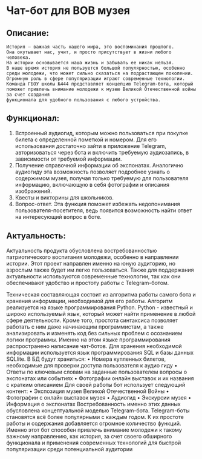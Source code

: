 # Чат-бот для ВОВ музея

## Описание:

    История – важная часть нашего мира, это воспоминания прошлого.
    Она окутывает нас, учит, и просто присутствует в жизни любого человека.
    На истории основывается наша жизнь и забывать ее никак нельзя.
    В наше время история не пользуется большой популярностью, особенно среди молодежи, что может сильно сказаться на подрастающем поколении. 
    Огромную роль в сфере популяризации играют современные технологии.
    Команда ГБОУ школы №444 представляет концепцию Telegram-бота, который поможет привлечь внимание молодежи к музею Великой Отечественной войны за счет создания
    функционала для удобного пользования с любого устройства.
  
## Функционал:

  1) Встроенный аудиогид, которым можно пользоваться при покупке билета с определенной пометкой и номером. Для его использования достаточно зайти в приложение Telegram, авторизоваться через бота и включить требуемую аудиозапись, в зависимости от требуемой информации.
  2) Получение справочной информации об экспонатах. Аналогично аудиогиду эта возможность позволяет подробнее узнать о содержимом музея, получая только требуемую для пользователя информацию, включающую в себя фотографии и описания изображений. 
  3) Квесты и викторины для школьников.
  4) Вопрос-ответ. Эта функция поможет избежать недопонимания пользователя-посетителя, ведь появится возможность найти ответ на интересующий вопрос в боте.

## Актуальность:

  Актуальность продукта обусловлена востребованностью патриотического воспитания молодежи, особенно в направлении истории.
  Этот проект направлен именно на юную аудиторию, но взрослым также будет им легко пользоваться.
  Также для поддержания актуальности используются современные технологии, так как они обеспечивают удобство и простоту работы с Telegram-ботом.
  
Техническая составляющая состоит из алгоритма работы самого бота и хранения информации, необходимой для его работы. Алгоритм реализуется на языке программирования Python. Python - известный и широко используемый язык, который может найти применение в любой сфере деятельности. Кроме того, простота синтаксиса позволяет работать с ним даже начинающим программистам, а также анализировать и изменять код без сильных проблем с осознанием логики программы. Именно на этом языке программирования распространено написание чат-ботов. Для хранения необходимой информации используется язык программирования SQL и базы данных SQLlite. В БД будут храниться:
•	Номера купленных билетов, необходимые для проверки доступа пользователя к аудио гиду 
•	Ответы по ключевым словам на заданные пользователем вопросы о экспонатах или событиях
•	Фотографии онлайн выставок и их названия с кратким описанием
Для своей работы бот использует следующий контент:
•	Экспозиция музея Великой Отечественной Войны
•	Фотографии с онлайн выставок музея
•	Аудиогид
•	Экскурсии музея
•	Информация о экспонатах
Востребованность именно этих данных обусловлена концептуальной моделью Telegram-бота.
Telegram-боты становятся всё более популярными с каждым годом. К их простоте работы и содержания добавляется огромное количество функций. Именно этот бот способен привлечь внимание молодежи к такому важному направлению, как история, за счет своего обширного функционала и применения современных технологий для быстрой популяризации среди потенциальной аудитории
